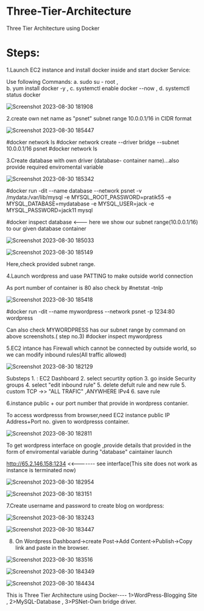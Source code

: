 # Three-Tier-Architecture
Three Tier Architecture using Docker

# Steps:

1.Launch EC2 instance and install docker inside and start docker Service:
   
Use following Commands:
      a. sudo su - root  ,             
      b. yum install docker -y   ,
      c. systemctl enable  docker --now   ,
      d. systemctl status docker

   ![Screenshot 2023-08-30 181908](https://github.com/Pratikshinde55/Three-Tier-Architecture/assets/145910708/1bd38c3c-06dc-436f-9780-00f32455229c)


2.create own net name as "psnet"
        subnet range 10.0.0.1/16 in CIDR format
        
  ![Screenshot 2023-08-30 185447](https://github.com/Pratikshinde55/Three-Tier-Architecture/assets/145910708/e265d278-0646-488d-ae0d-de9c46bcf87c)

      
#docker network ls
#docker network create --driver bridge --subnet 10.0.0.1/16  psnet
#docker network ls


3.Create database with own driver (database- container name)...also provide required enviromental variable

 ![Screenshot 2023-08-30 185342](https://github.com/Pratikshinde55/Three-Tier-Architecture/assets/145910708/98939e39-6331-4145-9fee-be84232e668e)


#docker run -dit --name database --network psnet -v /mydata:/var/lib/mysql -e MYSQL_ROOT_PASSWORD=pratik55  -e MYSQL_DATABASE=mydatabase  -e MYSQL_USER=jack  -e MYSQL_PASSWORD=jack11 mysql

#docker inspect database   <--- here we show our subnet range(10.0.0.1/16) to our given database container

![Screenshot 2023-08-30 185033](https://github.com/Pratikshinde55/Three-Tier-Architecture/assets/145910708/a6c68e2e-cfea-4aa7-8f79-5d41ba5caa22)

![Screenshot 2023-08-30 185149](https://github.com/Pratikshinde55/Three-Tier-Architecture/assets/145910708/3f1270fe-8fb0-47e1-85d7-66445d06fec4)

Here,check provided subnet range.

4.Launch wordpress and uase PATTING to make outside world connection 

 As port number of container is 80 also check by #netstat -tnlp
 
 ![Screenshot 2023-08-30 185418](https://github.com/Pratikshinde55/Three-Tier-Architecture/assets/145910708/b82e4635-d464-44b2-9729-0fc29d532f45)


  #docker run -dit --name mywordpress --network psnet -p 1234:80 wordpress

Can also check MYWORDPRESS has our subnet range by command on above screenshots.( step no.3)
#docker inspect mywordpress

5.EC2 intance has Firewall which cannot be connected by outside world, so we can modify inbound rules(All traffic allowed)

![Screenshot 2023-08-30 182129](https://github.com/Pratikshinde55/Three-Tier-Architecture/assets/145910708/4c596a4b-39f4-49fa-911f-5dc0a4cc01a1)

Substeps
     1. : EC2 Dashboard 
     2. select securtity option 
     3. go inside Security groups
     4. select "edit inbound rule"
     5. delete defult rule and new rule
     5. custom TCP ->> "ALL TRAFIC" ,ANYWHERE IPv4
     6. save rule


6.instance public + our port number that provide in wordpress contanier.

To access wordpresss from browser,need EC2 instance public IP Address+Port no. given to wordpresss container.

![Screenshot 2023-08-30 182811](https://github.com/Pratikshinde55/Three-Tier-Architecture/assets/145910708/90f63389-dbfc-40aa-84bb-82d28772da1b)


To get wordpress interface on google ,provide details that provided in the form of enviromental variable during "database" caintainer launch

http://65.2.146.158:1234 <<------- see interface(This site does not work as instance is terminated now)

![Screenshot 2023-08-30 182954](https://github.com/Pratikshinde55/Three-Tier-Architecture/assets/145910708/6ffc643c-d1bb-47fb-a6e4-4e376b263aa9)


![Screenshot 2023-08-30 183151](https://github.com/Pratikshinde55/Three-Tier-Architecture/assets/145910708/b8c3d0e1-9a34-4a66-970e-236fe770f9b4)


7.Create username and password to create blog on wordpress:

![Screenshot 2023-08-30 183243](https://github.com/Pratikshinde55/Three-Tier-Architecture/assets/145910708/af521986-471a-4b56-a6f7-079cc889c2cf)


![Screenshot 2023-08-30 183447](https://github.com/Pratikshinde55/Three-Tier-Architecture/assets/145910708/e159eb84-9f1e-4158-8c41-75376ec2cda0)


8. On Wordpress Dashboard->create Post->Add Content->Publish->Copy link and paste in the browser.


![Screenshot 2023-08-30 183516](https://github.com/Pratikshinde55/Three-Tier-Architecture/assets/145910708/552edbcb-1dd5-4467-b99d-328a5bac4c53)

![Screenshot 2023-08-30 184349](https://github.com/Pratikshinde55/Three-Tier-Architecture/assets/145910708/9cf35c01-a9fb-40a5-9931-187d04b24787)


![Screenshot 2023-08-30 184434](https://github.com/Pratikshinde55/Three-Tier-Architecture/assets/145910708/c76e18ff-f6ea-4eba-b4dd-e18ce00331d7)



This is Three Tier Architecture using Docker----
1>WordPress-Blogging Site  ,
2>MySQL-Database ,
3>PSNet-Own bridge driver.

